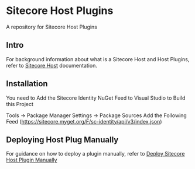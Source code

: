 # Sitecore Host Plugins
A repository for Sitecore Host Plugins

## Intro
For background information about what is a Sitecore Host and Host Plugins, refer to [Sitecore Host](https://doc.sitecore.com/developers/93/sitecore-experience-manager/en/sitecore-host.html)  documentation.

## Installation
You need to Add the Sitecore Identity NuGet Feed to Visual Studio to Build this Project

Tools -> Package Manager Settings -> Package Sources
Add the Following Feed
(https://sitecore.myget.org/F/sc-identity/api/v3/index.json)

## Deploying Host Plug Manually
For guidance on how to deploy a plugin manually, refer to [Deploy Sitecore Host Plugin Manually](https://doc.sitecore.com/developers/93/sitecore-experience-manager/en/add-a-runtime-plugin-manually.html)
